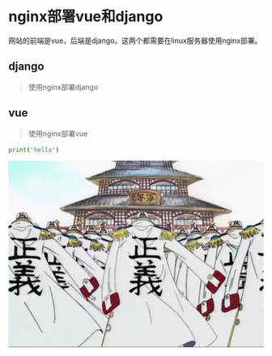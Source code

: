

# nginx部署vue和django
网站的前端是vue，后端是django。这两个都需要在linux服务器使用nginx部署。

## django
> 使用nginx部署django

## vue
> 使用nginx部署vue

```python
print('hello')
```

![图片](nginx部署vue和django/zy.png)
